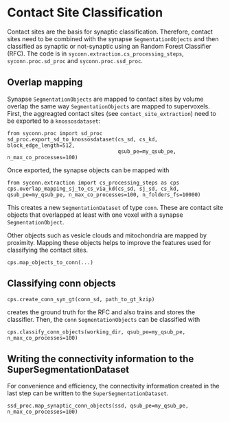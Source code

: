 # Contact Site Classification

Contact sites are the basis for synaptic classification. Therefore, contact sites need to be combined with the synapse `SegmentationObjects` and then classified as synaptic or not-synaptic using an Random Forest Classifier (RFC).
The code is in `syconn.extraction.cs_processing_steps`, `syconn.proc.sd_proc` and `syconn.proc.ssd_proc`.

## Overlap mapping 

Synapse `SegmentationObjects` are mapped to contact sites by volume overlap the same way `SegmentationObjects` are mapped to supervoxels. First, the aggreagted contact sites (see `contact_site_extraction`) need to be exported to a `knossosdataset`:

```
from syconn.proc import sd_proc
sd_proc.export_sd_to_knossosdataset(cs_sd, cs_kd, block_edge_length=512,
                                    qsub_pe=my_qsub_pe, n_max_co_processes=100)

```
Once exported, the synapse objects can be mapped with 

```
from syconn.extraction import cs_processing_steps as cps
cps.overlap_mapping_sj_to_cs_via_kd(cs_sd, sj_sd, cs_kd, qsub_pe=my_qsub_pe, n_max_co_processes=100, n_folders_fs=10000)
```

This creates a new `SegmentationDataset` of type `conn`. These are contact site objects that overlapped at least with one voxel with a synapse `SegmentationObject`.

Other objects such as vesicle clouds and mitochondria are mapped by proximity. Mapping these objects helps to improve the features used for classifying the contact sites.

```
cps.map_objects_to_conn(...)
```


## Classifying conn objects 

```
cps.create_conn_syn_gt(conn_sd, path_to_gt_kzip)
```

creates the ground truth for the RFC and also trains and stores the classifier. Then, the `conn` `SegmentationObjects` can be classified with

```
cps.classify_conn_objects(working_dir, qsub_pe=my_qsub_pe, n_max_co_processes=100)
```

## Writing the connectivity information to the SuperSegmentationDataset

For convenience and efficiency, the connectivity information created in the last step can be written to the `SuperSegmentationDataset`.

```
ssd_proc.map_synaptic_conn_objects(ssd, qsub_pe=my_qsub_pe, n_max_co_processes=100)
```
